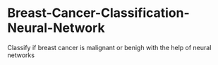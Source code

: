 # Breast-Cancer-Classification-Neural-Network
 Classify if breast cancer is malignant or benigh with the help of neural networks
